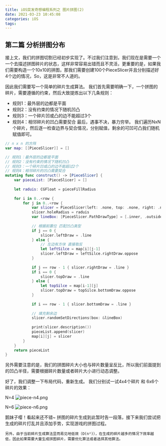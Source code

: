 ```yaml
---
title: iOS突发奇想编程系列之 图片拼图(2)
date: 2021-03-23 10:45:08
categories: iOS
tags:
---
```


## 第二篇 分析拼图分布
接上文，我们的拼图切割已经初步实现了。不过我们注意到，我们现在是需要一个一个去描述拼图碎片的状态，这样非常容易出错而且不灵活，更重要的是，如果我们需要构造一个10x10的拼图，那我们需要创建100个PieceSlicer并且分别描述好4个边的情况，So，这是非常不人道的。

因此我们需要写一个简单的碎片生成算法。
我们首先需要明确一下，一个拼图的碎片，需要遵循的约束，然后大致提炼出以下几条规则：
- 规则1：最外层的边都是平面
- 规则2：没有约束的情况下随机凹凸
- 规则3：一个碎片凹或凸的边不能超过3个
- 规则4：相邻碎片的凹凸需要契合
最后，遇事不决，暴力穷举。
我们遍历NxN个碎片，然后逐一检查边界与契合情况，分别赋值，剩余的可凹可凸我们随机赋值即可。

```swift
// n x n 的方阵
var map: [[PieceSlicer]] = []

// 规则1：最外层的边都是平面
// 规则2：没有约束的情况下随机凹凸
// 规则3：一个碎片凹或凸的边不能超过2个
// 规则4：相邻碎片的凹凸需要契合
mutating func construct() -> [PieceSlicer] {
    var pieceList: [PieceSlicer] = []
    
    let raduis: CGFloat = pieceFillRadius
    
    for i in 0..<row {
        for j in 0..<row {
            var slicer = PieceSlicer(left: .none, top: .none, right: .none, bottom: .none)
            slicer.holeRadius = raduis
            var lineBox: [PieceSlicer.PathDrawType] = [.inner, .outside]
            
            // 根据前置位 匹配凹凸类型
            if j == 0 {
                slicer.leftDraw = .line
            } else {
                // 左边有方块 直接取反
                let leftSilce = map[i][j-1]
                slicer.leftDraw = leftSilce.rightDraw.oppose
            }
            
            if j == row - 1 { slicer.rightDraw = .line }
            if i == 0 {
                slicer.topDraw = .line
            } else {
                let topSilce = map[i-1][j]
                slicer.topDraw = topSilce.bottomDraw.oppose
            }
            
            if i == row - 1 { slicer.bottomDraw = .line }
            
            // 填充剩余边
            slicer.randomSetDirections(box: &lineBox)
            
            print(slicer.description())
            pieceList.append(slicer)
            map[i][j] = slicer
        }
    }
    return pieceList
}

```

另外需要注意的是，我们的拼图碎片大小也与碎片数量呈反比，所以我们前面提到的凹凸半径，需要根据碎片数量或者碎片大小进行动态调整。

好了，我们调整一下布局代码，重新生成。
我们分别试一试4x4个碎片 和 6x6个碎片的效果：

N=4
![piece-n4.png](https://i.loli.net/2021/03/23/oCJ4wQNTAbs8Sgp.png)

N=6
![piece-n6.png](https://i.loli.net/2021/03/23/iKda1wpg2FeA5Nt.png)

鹅妹子嘤！看起来还不错~
拼图的碎片生成到此暂时告一段落，接下来我们尝试把生成的碎片打乱并且添加手势，实现游戏的拼图过程。

`另外，由于当前碎片生成算法显而易见地低效（O(n²)），在生成的碎片越多的情况下效率越低，因此如果需要大量生成拼图碎片，需要优化算法或者选择其他算法。`